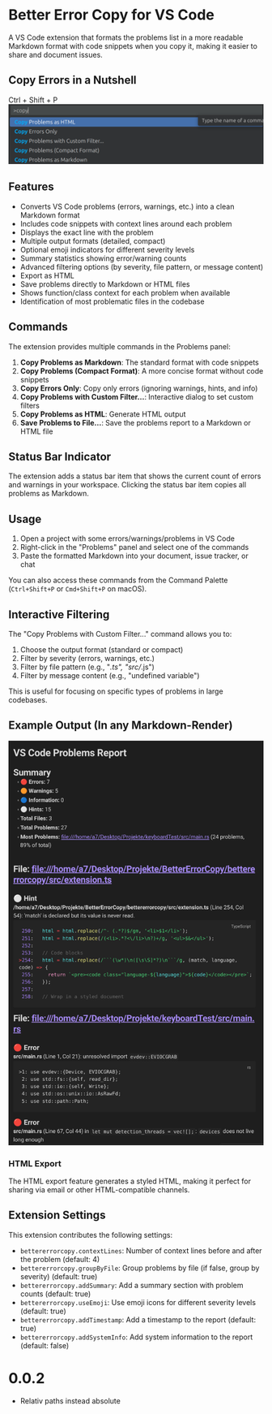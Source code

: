# Better Error Copy for VS Code

A VS Code extension that formats the problems list in a more readable Markdown format with code snippets when you copy it, making it easier to share and document issues. 

## Copy Errors in a Nutshell
Ctrl + Shift + P
![](https://github.com/spinalcord/Better-Error-Copy/blob/master/images/exampl2.png?raw=true)

## Features

- Converts VS Code problems (errors, warnings, etc.) into a clean Markdown format
- Includes code snippets with context lines around each problem
- Displays the exact line with the problem
- Multiple output formats (detailed, compact)
- Optional emoji indicators for different severity levels
- Summary statistics showing error/warning counts
- Advanced filtering options (by severity, file pattern, or message content)
- Export as HTML
- Save problems directly to Markdown or HTML files
- Shows function/class context for each problem when available
- Identification of most problematic files in the codebase

## Commands

The extension provides multiple commands in the Problems panel:

1. **Copy Problems as Markdown**: The standard format with code snippets
2. **Copy Problems (Compact Format)**: A more concise format without code snippets
3. **Copy Errors Only**: Copy only errors (ignoring warnings, hints, and info)
4. **Copy Problems with Custom Filter...**: Interactive dialog to set custom filters
5. **Copy Problems as HTML**: Generate HTML output
6. **Save Problems to File...**: Save the problems report to a Markdown or HTML file

## Status Bar Indicator

The extension adds a status bar item that shows the current count of errors and warnings in your workspace. Clicking the status bar item copies all problems as Markdown.

## Usage

1. Open a project with some errors/warnings/problems in VS Code
2. Right-click in the "Problems" panel and select one of the commands
3. Paste the formatted Markdown into your document, issue tracker, or chat

You can also access these commands from the Command Palette (`Ctrl+Shift+P` or `Cmd+Shift+P` on macOS).

## Interactive Filtering

The "Copy Problems with Custom Filter..." command allows you to:

1. Choose the output format (standard or compact)
2. Filter by severity (errors, warnings, etc.)
3. Filter by file pattern (e.g., "*.ts", "src/*.js")
4. Filter by message content (e.g., "undefined variable")

This is useful for focusing on specific types of problems in large codebases.

## Example Output (In any Markdown-Render)

![](https://github.com/spinalcord/Better-Error-Copy/blob/master/images/example.png?raw=true)

### HTML Export

The HTML export feature generates a styled HTML, making it perfect for sharing via email or other HTML-compatible channels.

## Extension Settings

This extension contributes the following settings:

* `bettererrorcopy.contextLines`: Number of context lines before and after the problem (default: 4)
* `bettererrorcopy.groupByFile`: Group problems by file (if false, group by severity) (default: true)
* `bettererrorcopy.addSummary`: Add a summary section with problem counts (default: true)
* `bettererrorcopy.useEmoji`: Use emoji icons for different severity levels (default: true)
* `bettererrorcopy.addTimestamp`: Add a timestamp to the report (default: true)
* `bettererrorcopy.addSystemInfo`: Add system information to the report (default: false)

# 0.0.2
- Relativ paths instead absolute
